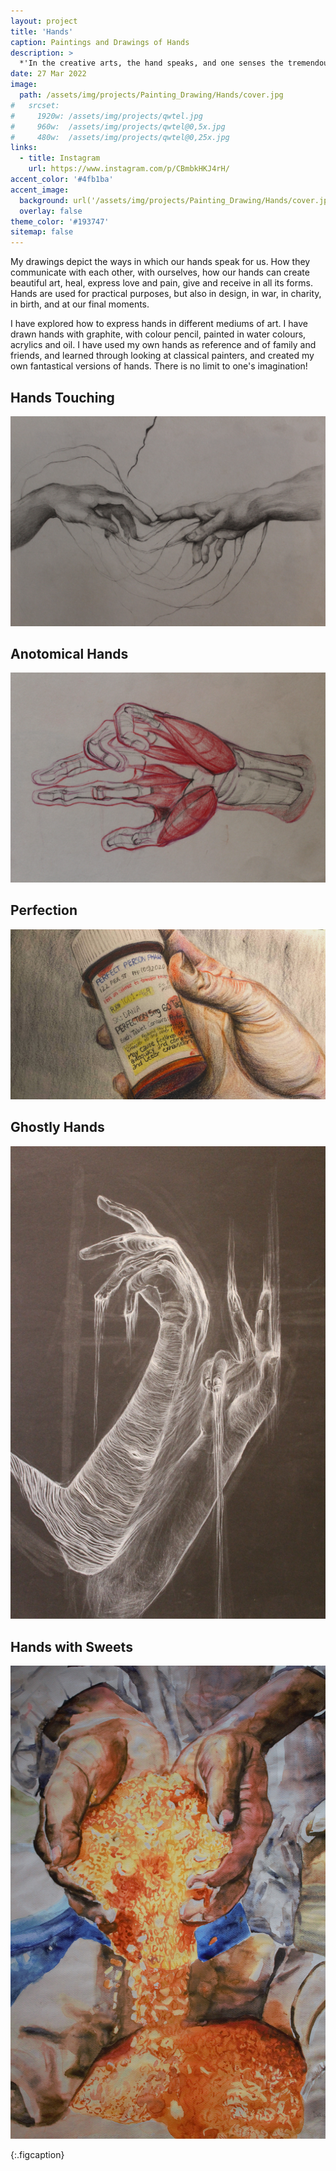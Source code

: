 ```yaml
---
layout: project
title: 'Hands'
caption: Paintings and Drawings of Hands
description: >
  *'In the creative arts, the hand speaks, and one senses the tremendous power of the hand to convey human emotions. The hands are the organs of the body which, except for the face, have been used most often in the various art forms to express human feeling. The hands point or lead or command; the hands cry out in agony or they lie quietly sleeping; the hands have moods, character, and, in a wider sense, their own particular beauty. From prehistoric times to our own day, in every society known to science, the hands symbolize cultural behaviors, values, and beliefs.' (Ethel J. Alpenfels, Professor of Anthropology, New York University, New York City)*
date: 27 Mar 2022
image: 
  path: /assets/img/projects/Painting_Drawing/Hands/cover.jpg
#   srcset: 
#     1920w: /assets/img/projects/qwtel.jpg
#     960w:  /assets/img/projects/qwtel@0,5x.jpg
#     480w:  /assets/img/projects/qwtel@0,25x.jpg
links:
  - title: Instagram
    url: https://www.instagram.com/p/CBmbkHKJ4rH/
accent_color: '#4fb1ba'
accent_image:
  background: url('/assets/img/projects/Painting_Drawing/Hands/cover.jpg') center/cover
  overlay: false
theme_color: '#193747'
sitemap: false
---
```


My drawings depict the ways in which our hands speak for us. How they communicate with each other, with ourselves, how our hands can create beautiful art, heal, express love and pain, give and receive in all its forms. Hands are used for practical purposes, but also in design, in war, in charity, in birth, and at our final moments.

I have explored how to express hands in different mediums of art. I have drawn hands with graphite, with colour pencil, painted in water colours, acrylics and oil. I have used my own hands as reference and of family and friends, and learned through looking at classical painters, and created my own fantastical versions of hands. There is no limit to one's imagination!

## Hands Touching

![Hands Touching](/assets/img/projects/Painting_Drawing/Hands/IMG_1204.JPG)

## Anotomical Hands

![Anatomical](/assets/img/projects/Painting_Drawing/Hands/IMG_1209.JPG)

## Perfection

![Perfection](/assets/img/projects/Painting_Drawing/Hands/perfectionimg.jpg)

## Ghostly Hands

![Ghostly Hands](/assets/img/projects/Painting_Drawing/Hands/Ghostly%20Hands.JPG)

## Hands with Sweets

![Hands with Sweets](/assets/img/projects/Painting_Drawing/Hands/Art%20work%203.jpg)

{:.figcaption}
